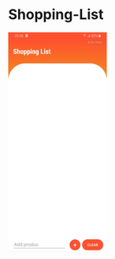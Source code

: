 # Shopping-List

<img src="images/screenshoot.jpg" width="200" src="images/screenshoot2.jpg" width="200">


